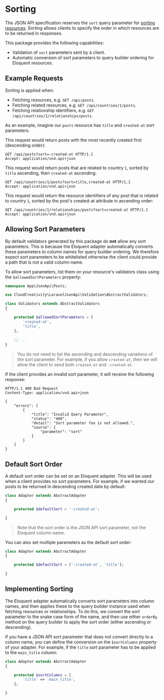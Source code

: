 # Sorting

The JSON API specification reserves the `sort` query parameter for
[sorting resources](http://jsonapi.org/format/#fetching-sorting). Sorting allows clients to
specify the order in which resources are to be returned in responses.

This package provides the following capabilities:

- Validation of `sort` parameters sent by a client.
- Automatic conversion of sort parameters to query builder ordering for Eloquent resources.

## Example Requests

Sorting is applied when:

- Fetching resources, e.g. `GET /api/posts`.
- Fetching related resources, e.g. `GET /api/countries/1/posts`.
- Fetching relationship identifiers, e.g. `GET /api/countries/1/relationships/posts`.

As an example, imagine our `posts` resource has `title` and `created-at` sort parameters.

This request would return posts with the most recently created first (descending order):

```http
GET /api/posts?sort=-created-at HTTP/1.1
Accept: application/vnd.api+json
```

This request would return posts that are related to country `1`, sorted by `title` ascending, then
`created-at` ascending:

```http
GET /api/countries/1/posts?sort=title,created-at HTTP/1.1
Accept: application/vnd.api+json
```

This request would return the resource identifiers of any post that is related to country `1`,
sorted by the post's created-at attribute in ascending order:

```http
GET /api/countries/1/relationships/posts?sort=created-at HTTP/1.1
Accept: application/vnd.api+json
```

## Allowing Sort Parameters

By default validators generated by this package do **not** allow any sort parameters. This is because the
Eloquent adapter automatically converts these parameters to column names for query builder ordering. 
We therefore expect sort parameters to be whitelisted otherwise the client could provide a path that is not 
a valid column name.

To allow sort parameters, list them on your resource's validators class using the `$allowedSortParameters`
property:

```php
namespace App\JsonApi\Posts;

use CloudCreativity\LaravelJsonApi\Validation\AbstractValidators;

class Validators extends AbstractValidators
{

    protected $allowedSortParameters = [
        'created-at',
        'title',
    ];
    
    // ...
}
```

> You do not need to list the ascending and descending variations of the sort parameter. For example,
if you allow `created-at`, then we will allow the client to send both `created-at` and `-created-at`.

If the client provides an invalid sort parameter, it will receive the following response:

```http
HTTP/1.1 400 Bad Request
Content-Type: application/vnd.api+json

{
    "errors": [
        {
            "title": "Invalid Query Parameter",
            "status": "400",
            "detail": "Sort parameter foo is not allowed.",
            "source": {
                "parameter": "sort"
            }
        }
    ]
}
```


## Default Sort Order

A default sort order can be set on an Eloquent adapter. This will be used when a client provides
no sort parameters. For example, if we wanted our posts to be returned in descending created date
by default:

```php
class Adapter extends AbstractAdapter
{

    protected $defaultSort = '-created-at';

}
```

> Note that the sort order is the JSON API sort parameter, not the Eloquent column name.

You can also set multiple parameters as the default sort order:

```php
class Adapter extends AbstractAdapter
{

    protected $defaultSort = ['-created-at', 'title'];

}
```

## Implementing Sorting

The Eloquent adapter automatically converts sort parameters into column names, and then applies
these to the query builder instance used when fetching resources or relationships. To do this,
we convert the sort parameter to the snake case form of the name, and then use either `orderBy`
method on the query builder to apply the sort order (either ascending or descending).

If you have a JSON API sort parameter that does not convert directly to a column name, you can
define the conversion on the `$sortColumns` property of your adapter. For example, if the
`title` sort parameter has to be applied to the `main_title` column:

```php
class Adapter extends AbstractAdapter
{

    protected $sortColumns = [
        'title' => 'main_title',
    ];

}
```
